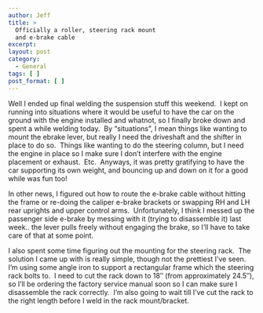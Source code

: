 ```yaml
---
author: Jeff
title: >
  Officially a roller, steering rack mount
  and e-brake cable
excerpt:
layout: post
category:
  - General
tags: [ ]
post_format: [ ]
---
```

Well I ended up final welding the suspension stuff this weekend.  I kept on running into situations where it would be useful to have the car on the ground with the engine installed and whatnot, so I finally broke down and spent a while welding today.  By “situations”, I mean things like wanting to mount the ebrake lever, but really I need the driveshaft and the shifter in place to do so.  Things like wanting to do the steering column, but I need the engine in place so I make sure I don’t interfere with the engine placement or exhaust.  Etc.  Anyways, it was pretty gratifying to have the car supporting its own weight, and bouncing up and down on it for a good while was fun too!

In other news, I figured out how to route the e-brake cable without hitting the frame or re-doing the caliper e-brake brackets or swapping RH and LH rear uprights and upper control arms.  Unfortunately, I think I messed up the passenger side e-brake by messing with it (trying to disassemble it) last week.. the lever pulls freely without engaging the brake, so I’ll have to take care of that at some point.

I also spent some time figuring out the mounting for the steering rack.  The solution I came up with is really simple, though not the prettiest I’ve seen.  I’m using some angle iron to support a rectangular frame which the steering rack bolts to.  I need to cut the rack down to 18″ (from approximately 24.5″), so I’ll be ordering the factory service manual soon so I can make sure I disassemble the rack correctly.  I’m also going to wait till I’ve cut the rack to the right length before I weld in the rack mount/bracket.

